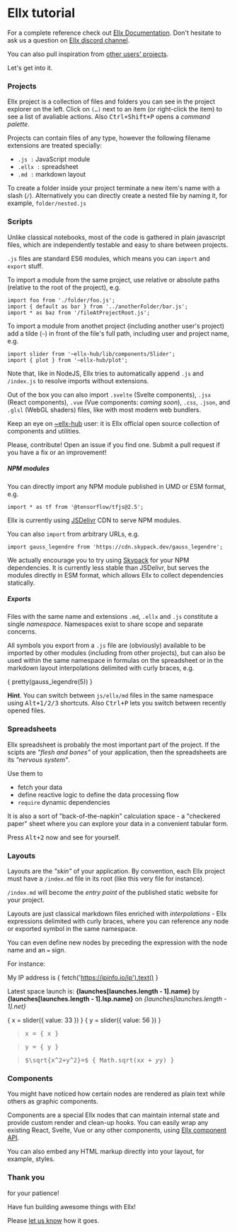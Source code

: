 # Ellx tutorial

For a complete reference check out [Ellx Documentation](https://docs.ellx.app).
Don't hesitate to ask us a question on [Ellx discord channel](https://discord.gg/K4cQMaQ).

You can also pull inspiration from [other users' projects](/explore).

Let's get into it.

### Projects

Ellx project is a collection of files and folders you can see in the project explorer on the left. Click on `(…)` next to an item (or right-click the item) to see a list of avaliable actions. Also <kbd>Ctrl+Shift+P</kbd> opens a *command palette*.

Projects can contain files of any type, however the following filename extensions are treated specially:

- `.js :` JavaScript module
- `.ellx :` spreadsheet
- `.md :` markdown layout

To create a folder inside your project terminate a new item's name with a slash (`/`). Alternatively you can directly create a nested file by naming it, for example, `folder/nested.js`

### Scripts
Unlike classical notebooks, most of the code is gathered in plain javascript files, which are independently testable and easy to share between projects.

`.js` files are standard ES6 modules, which means you can `import` and `export` stuff.

To import a module from the same project, use relative or absolute paths (relative to the root of the project), e.g.
```
import foo from './folder/foo.js';
import { default as bar } from '../anotherFolder/bar.js';
import * as baz from '/fileAtProjectRoot.js';
```
To import a module from anothet project (including another user's project) add a tilde (`~`) in front of the file's full path, including user and project name, e.g.
```
import slider from '~ellx-hub/lib/components/Slider';
import { plot } from '~ellx-hub/plot';
```
Note that, like in NodeJS, Ellx tries to automatically append `.js` and `/index.js` to  resolve imports without extensions.

Out of the box you can also import `.svelte` (Svelte components), `.jsx` (React components), `.vue` (Vue components: *coming soon*), `.css`, `.json`, and `.glsl` (WebGL shaders) files, like with most modern web bundlers.

Keep an eye on [~ellx-hub](/ellx-hub) user: it is Ellx official open source collection of components and utilities.

Please, contribute! Open an issue if you find one. Submit a pull request if you have a fix or an improvement!

##### NPM modules
You can directly import any NPM module published in UMD or ESM format, e.g.
```
import * as tf from '@tensorflow/tfjs@2.5';
```
Ellx is currently using [JSDelivr](https://www.jsdelivr.com) CDN to serve NPM modules.

You can also `import` from arbitrary URLs, e.g.
```
import gauss_legendre from 'https://cdn.skypack.dev/gauss_legendre';
```
We actually encourage you to try using [Skypack](https://cdn.skypack.dev) for your NPM dependencies. It is currently less stable than JSDelivr, but serves the modules directly in ESM format, which allows Ellx to collect dependencies statically.

##### Exports
Files with the same name and extensions `.md`, `.ellx` and `.js` constitute a single _namespace_. Namespaces exist to share scope and separate concerns.

All symbols you export from a `.js` file are (obviously) available to be imported by other modules (including from other projects), but can also be used within the same namespace in formulas on the spreadsheet or in the markdown layout interpolations delimited with curly braces, e.g.

{ pretty(gauss_legendre(5)) }

**Hint**. You can switch between `js/ellx/md` files in the same namespace using <kbd>Alt+1/2/3</kbd> shortcuts. Also <kbd>Ctrl+P</kbd> lets you switch between recently opened files.

### Spreadsheets
Ellx spreadsheet is probably the most important part of the project. If the scipts are *"flesh and bones"* of your application, then the spreadsheets are its *"nervous system"*.

Use them to
- fetch your data
- define reactive logic to define the data processing flow
- `require` dynamic dependencies

It is also a sort of "back-of-the-napkin" calculation space - a "checkered paper" sheet where you can explore your data in a convenient tabular form.

Press <kbd>Alt+2</kbd> now and see for yourself.

### Layouts
Layouts are the *"skin"* of your application. By convention, each Ellx project must have a `/index.md` file in its root (like this very file for instance).

`/index.md` will become the *entry point* of the published static website for your project.

Layouts are just classical markdown files enriched with *interpolations* - Ellx expressions delimited with curly braces, where you can reference any node or exported symbol in the same namespace.

You can even define new nodes by preceding the expression with the node name and an `=` sign.

For instance:

My IP address is { fetch('https://ipinfo.io/ip').text() }

Latest space launch is:
**{launches[launches.length - 1].name}** by
**{launches[launches.length - 1].lsp.name}** on
*{launches[launches.length - 1].net}*

{ x = slider({ value: 33 }) }
{ y = slider({ value: 56 }) }

> x = { x }

> y = { y }

> $\sqrt{x^2+y^2}=$ { Math.sqrt(x*x + y*y) }

### Components
You might have noticed how certain nodes are rendered as plain text while others as graphic components.

Components are a special Ellx nodes that can maintain internal state and provide custom render and clean-up hooks. You can easily wrap any existing React, Svelte, Vue or any other components, using [Ellx component API](https://docs.ellx.app/#component-api).

You can also embed any HTML markup directly into your layout, for example, styles.

<!-- Styles in MD -->
<style>
  blockquote {
    font-family: monospace;
  }
</style>

### Thank you
for your patience!

Have fun building awesome things with Ellx!

Please [let us know](mailto:support@ellxoft.com) how it goes.
